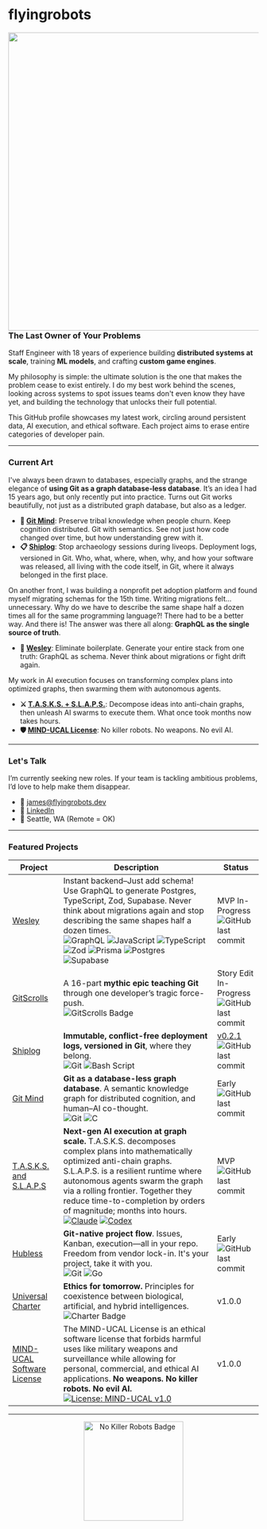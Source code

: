 # flyingrobots

<img src="https://github.com/user-attachments/assets/71fa6ee1-cf53-442c-99e1-61c961a265f7" width="600" align="right" /> 

### The Last Owner of Your Problems

Staff Engineer with 18 years of experience building **distributed systems at scale**, training **ML models**, and crafting **custom game engines**.

My philosophy is simple: the ultimate solution is the one that makes the problem cease to exist entirely. I do my best work behind the scenes, looking across systems to spot issues teams don't even know they have yet, and building the technology that unlocks their full potential.

This GitHub profile showcases my latest work, circling around persistent data, AI execution, and ethical software. Each project aims to erase entire categories of developer pain.

---

### Current Art

I've always been drawn to databases, especially graphs, and the strange elegance of **using Git as a graph database-less database**. It’s an idea I had 15 years ago, but only recently put into practice. Turns out Git works beautifully, not just as a distributed graph database, but also as a ledger.

* **🧠 [Git Mind](https://github.com/neuroglyph/git-mind)**: Preserve tribal knowledge when people churn. Keep cognition distributed. Git with semantics. See not just how code changed over time, but how understanding grew with it.
* **📋 [Shiplog](https://github.com/flyingrobots/shiplog)**: Stop archaeology sessions during liveops. Deployment logs, versioned in Git. Who, what, where, when, why, and how your software was released, all living with the code itself, in Git, where it always belonged in the first place.

On another front, I was building a nonprofit pet adoption platform and found myself migrating schemas for the 15th time. Writing migrations felt... unnecessary. Why do we have to describe the same shape half a dozen times all for the same programming language?! There had to be a better way. And there is! The answer was there all along: **GraphQL as the single source of truth**.

* **🚀 [Wesley](https://github.com/flyingrobots/wesley)**: Eliminate boilerplate. Generate your entire stack from one truth: GraphQL as schema. Never think about migrations or fight drift again.

My work in AI execution focuses on transforming complex plans into optimized graphs, then swarming them with autonomous agents.

* **⚔️ [T.A.S.K.S. + S.L.A.P.S.](https://github.com/flyingrobots/TASKS)**: Decompose ideas into anti-chain graphs, then unleash AI swarms to execute them. What once took months now takes hours.
* **🛡️ [MIND-UCAL License](https://github.com/UniversalCharter/mind-ucal)**: No killer robots. No weapons. No evil AI.

---

### Let's Talk

I’m currently seeking new roles. If your team is tackling ambitious problems, I’d love to help make them disappear.

* **📧** [james@flyingrobots.dev](mailto:james@flyingrobots.dev)
* **🔗** [LinkedIn](www.linkedin.com/in/flyingrobots)
* **📍** Seattle, WA (Remote = OK)

---

### Featured Projects

| Project | Description | Status |
|---------|-------------|--------|
| [Wesley](https://github.com/flyingrobots/wesley) | Instant backend–Just add schema! Use GraphQL to generate Postgres, TypeScript, Zod, Supabase. Never think about migrations again and stop describing the same shapes half a dozen times.<br />![GraphQL](https://img.shields.io/badge/-GraphQL-E10098?style=flat-square&logo=graphql&logoColor=white) ![JavaScript](https://img.shields.io/badge/javascript-%23323330.svg?style=flat-square&logo=javascript&logoColor=%23F7DF1E) ![TypeScript](https://img.shields.io/badge/typescript-%23007ACC.svg?style=flat-square&logo=typescript&logoColor=white) ![Zod](https://img.shields.io/badge/zod-%233068b7.svg?style=flat-square&logo=zod&logoColor=white) ![Prisma](https://img.shields.io/badge/Prisma-3982CE?style=flat-square&logo=Prisma&logoColor=white) ![Postgres](https://img.shields.io/badge/postgres-%23316192.svg?style=flat-square&logo=postgresql&logoColor=white) ![Supabase](https://img.shields.io/badge/Supabase-3ECF8E?style=flat-square&logo=supabase&logoColor=white) | MVP In-Progress<br />![GitHub last commit](https://img.shields.io/github/last-commit/flyingrobots/wesley) |
| [GitScrolls](https://github.com/gitscrolls/gitscrolls) | A 16-part **mythic epic teaching Git** through one developer’s tragic force-push.<br /> ![GitScrolls Badge](https://img.shields.io/badge/GitScrolls-Mythic%20Dev%20Scrolls-blueviolet?style=flat-square)   | Story Edit In-Progress<br />![GitHub last commit](https://img.shields.io/github/last-commit/gitscrolls/gitscrolls) |
| [Shiplog](https://github.com/flyingrobots/shiplog) | **Immutable, conflict-free deployment logs, versioned in Git**, where they belong.<br />![Git](https://img.shields.io/badge/git-%23F05033.svg?style=flat-square&logo=git&logoColor=white) ![Bash Script](https://img.shields.io/badge/bash_script-%23121011.svg?style=flat-square&logo=gnu-bash&logoColor=white) | [v0.2.1](https://github.com/flyingrobots/shiplog/releases/tag/v0.2.1)<br />![GitHub last commit](https://img.shields.io/github/last-commit/flyingrobots/shiplog) |
| [Git Mind](https://github.com/neuroglyph/git-mind) | **Git as a database-less graph database**. A semantic knowledge graph for distributed cognition, and human–AI co-thought.<br />![Git](https://img.shields.io/badge/git-%23F05033.svg?style=flat-square&logo=git&logoColor=white) ![C](https://img.shields.io/badge/c-%2300599C.svg?style=flat-square&logo=c&logoColor=white) | Early<br />![GitHub last commit](https://img.shields.io/github/last-commit/neuroglyph/git-mind) |
| [T.A.S.K.S. and S.L.A.P.S](https://github.com/flyingrobots/TASKS) | **Next-gen AI execution at graph scale.** T.A.S.K.S. decomposes complex plans into mathematically optimized anti-chain graphs. S.L.A.P.S. is a resilient runtime where autonomous agents swarm the graph via a rolling frontier. Together they reduce time-to-completion by orders of magnitude; months into hours.<br />[![Claude](https://img.shields.io/badge/Claude-D97757?logo=claude&logoColor=fff)](#) [![Codex](https://img.shields.io/badge/Codex-74aa9c?logo=openai&logoColor=white)](#) | MVP<br />![GitHub last commit](https://img.shields.io/github/last-commit/flyingrobots/TASKS) |
| [Hubless](https://github.com/flyingrobots/hubless) | **Git-native project flow**. Issues, Kanban, execution—all in your repo. Freedom from vendor lock-in. It's your project, take it with you.<br />![Git](https://img.shields.io/badge/git-%23F05033.svg?style=flat-square&logo=git&logoColor=white) ![Go](https://img.shields.io/badge/go-%2300ADD8.svg?style=flat-square&logo=go&logoColor=white) | Early<br />![GitHub last commit](https://img.shields.io/github/last-commit/flyingrobots/hubless) |
| [Universal Charter](https://universalcharter.org) | **Ethics for tomorrow.** Principles for coexistence between biological, artificial, and hybrid intelligences.<br />![Charter Badge](https://img.shields.io/badge/Universal_Charter-Post_Anthropocentric_Ethics-brightgreen?style=flat-square) | v1.0.0 |
| [MIND-UCAL Software License](https://github.com/UniversalCharter/mind-ucal) | The MIND-UCAL License is an ethical software license that forbids harmful uses like military weapons and surveillance while allowing for personal, commercial, and ethical AI applications. **No weapons. No killer robots. No evil AI.**<br />[![License: MIND-UCAL v1.0](https://img.shields.io/badge/License-MIND--UCAL%20v1.0-orange?logo=fire&logoColor=fff&labelColor=000)](https://github.com/UniversalCharter/mind-ucal/blob/v1.0/LICENSE.md) | v1.0.0 |

---

<p align="center">
  <img src="https://raw.githubusercontent.com/flyingrobots/image-dump/7ddf8ec20119dfcc802dc710c51a46b9ebf551c8/optimized/no_killer_robots_patch_peace_movement.svg" height="200" alt="No Killer Robots Badge" />
</p>
